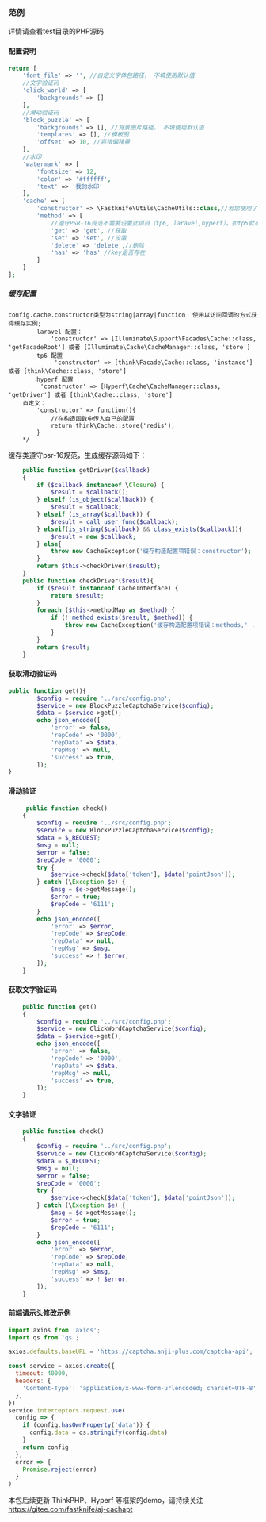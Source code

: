 ### 范例

详情请查看test目录的PHP源码

#### 配置说明

```php
return [
    'font_file' => '', //自定义字体包路径， 不填使用默认值
    //文字验证码
    'click_world' => [
        'backgrounds' => [] 
    ],
    //滑动验证码
    'block_puzzle' => [
        'backgrounds' => [], //背景图片路径， 不填使用默认值
        'templates' => [], //模板图
        'offset' => 10, //容错偏移量
    ],
    //水印
    'watermark' => [
        'fontsize' => 12,
        'color' => '#ffffff',
        'text' => '我的水印'
    ],
    'cache' => [
        'constructor' => \Fastknife\Utils\CacheUtils::class,//若您使用了框架，不推荐使用该配置
        'method' => [
            //遵守PSR-16规范不需要设置此项目（tp6, laravel,hyperf）。如tp5就不支持（delete => rm）,
            'get' => 'get', //获取
            'set' => 'set', //设置
            'delete' => 'delete',//删除
            'has' => 'has' //key是否存在
        ]
    ]
];
```

##### 缓存配置

    config.cache.constructor类型为string|array|function  使用以访问回调的方式获得缓存实例;
            laravel 配置：
                'constructor' => [Illuminate\Support\Facades\Cache::class, 'getFacadeRoot'] 或者 [Illuminate\Cache\CacheManager::class, 'store']
            tp6 配置
                 'constructor' => [think\Facade\Cache::class, 'instance'] 或者 [think\Cache::class, 'store']
            hyperf 配置
             'constructor' => [Hyperf\Cache\CacheManager::class, 'getDriver'] 或者 [think\Cache::class, 'store']
        自定义：
            'constructor' => function(){
                //在构造函数中传入自已的配置
                return think\Cache::store('redis');
            }
        */

缓存类遵守psr-16规范，生成缓存源码如下：

```php
    public function getDriver($callback)
    {
        if ($callback instanceof \Closure) {
            $result = $callback();
        } elseif (is_object($callback)) {
            $result = $callback;
        } elseif (is_array($callback)) {
            $result = call_user_func($callback);
        } elseif(is_string($callback) && class_exists($callback)){
            $result = new $callback;
        } else{
            throw new CacheException('缓存构造配置项错误：constructor');
        }
        return $this->checkDriver($result);
    }
    public function checkDriver($result){
        if ($result instanceof CacheInterface) {
            return $result;
        }
        foreach ($this->methodMap as $method) {
            if (! method_exists($result, $method)) {
                throw new CacheException('缓存构造配置项错误：methods,' . $method . "方法未设置");
            }
        }
        return $result;
    }
```

#### 获取滑动验证码

```php
public function get(){
        $config = require '../src/config.php';
        $service = new BlockPuzzleCaptchaService($config);
        $data = $service->get();
        echo json_encode([
            'error' => false,
            'repCode' => '0000',
            'repData' => $data,
            'repMsg' => null,
            'success' => true,
        ]);
}
```

#### 滑动验证

```php
     public function check()
    {
        $config = require '../src/config.php';
        $service = new BlockPuzzleCaptchaService($config);
        $data = $_REQUEST;
        $msg = null;
        $error = false;
        $repCode = '0000';
        try {
            $service->check($data['token'], $data['pointJson']);
        } catch (\Exception $e) {
            $msg = $e->getMessage();
            $error = true;
            $repCode = '6111';
        }
        echo json_encode([
            'error' => $error,
            'repCode' => $repCode,
            'repData' => null,
            'repMsg' => $msg,
            'success' => ! $error,
        ]);
    }
```

#### 获取文字验证码

```php
    public function get()
    {
        $config = require '../src/config.php';
        $service = new ClickWordCaptchaService($config);
        $data = $service->get();
        echo json_encode([
            'error' => false,
            'repCode' => '0000',
            'repData' => $data,
            'repMsg' => null,
            'success' => true,
        ]);
    }
```

#### 文字验证

```php
    public function check()
    {
        $config = require '../src/config.php';
        $service = new ClickWordCaptchaService($config);
        $data = $_REQUEST;
        $msg = null;
        $error = false;
        $repCode = '0000';
        try {
            $service->check($data['token'], $data['pointJson']);
        } catch (\Exception $e) {
            $msg = $e->getMessage();
            $error = true;
            $repCode = '6111';
        }
        echo json_encode([
            'error' => $error,
            'repCode' => $repCode,
            'repData' => null,
            'repMsg' => $msg,
            'success' => ! $error,
        ]);
    }
```

#### 前端请示头修改示例
```javascript
import axios from 'axios';
import qs from 'qs';

axios.defaults.baseURL = 'https://captcha.anji-plus.com/captcha-api';

const service = axios.create({
  timeout: 40000,
  headers: {
    'Content-Type': 'application/x-www-form-urlencoded; charset=UTF-8'
  },
})
service.interceptors.request.use(
  config => {
    if (config.hasOwnProperty('data')) {
      config.data = qs.stringify(config.data)
    }
    return config
  },
  error => {
    Promise.reject(error)
  }
)
```

本包后续更新 ThinkPHP、Hyperf 等框架的demo，请持续关注 https://gitee.com/fastknife/aj-cachapt

